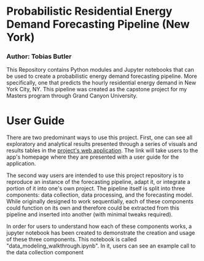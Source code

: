 # Probabilistic Residential Energy Demand Forecasting Pipeline (New York)

### Author: Tobias Butler

This Repository contains Python modules and Jupyter notebooks that can be used to create a probabilistic energy demand forecasting pipeline. More specifically, one that predicts the hourly residential energy demand in New York City, NY. This pipeline was created as the capstone project for my Masters program through Grand Canyon University.

# User Guide

There are two predominant ways to use this project. First, one can see all exploratory and analytical results presented through a series of visuals and results tables in the [project's web application](https://energydemandforecasting-2.onrender.com/). The link will take users to the app's homepage where they are presented with a user guide for the application.

The second way users are intended to use this project repository is to reproduce an instance of the forecasting pipeline, adapt it, or integrate a portion of it into one's own project. The pipeline itself is split into three components: data collection, data processing, and the forecasting model. While originally designed to work sequentially, each of these components could function on its own and therefore could be extracted from this pipeline and inserted into another (with minimal tweaks required). 

In order for users to understand how each of these components works, a jupyter notebook has been created to demonstrate the creation and usage of these three components. This notebook is called "data_modeling_walkthrough.ipynb". In it, users can see an example call to the data collection component